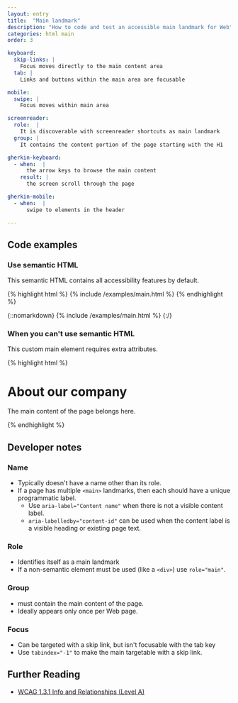 ```yaml
---
layout: entry
title:  "Main landmark"
description: "How to code and test an accessible main landmark for Web"
categories: html main
order: 3

keyboard:
  skip-links: |
    Focus moves directly to the main content area
  tab: |
    Links and buttons within the main area are focusable

mobile:
  swipe: |
    Focus moves within main area

screenreader:
  role:  |
    It is discoverable with screenreader shortcuts as main landmark
  group: |
    It contains the content portion of the page starting with the H1

gherkin-keyboard: 
  - when:  |
      the arrow keys to browse the main content
    result: |
      the screen scroll through the page

gherkin-mobile:
  - when:  |
      swipe to elements in the header

---
```


## Code examples

### Use semantic HTML

This semantic HTML contains all accessibility features by default.


{% highlight html %}
{% include /examples/main.html %}
{% endhighlight %}

{::nomarkdown}
{% include /examples/main.html %}
{:/}


### When you can't use semantic HTML

This custom main element requires extra attributes.

{% highlight html %}
<div role="main" tabindex="-1" id="example-main"> 
  <h1>About our company</h1>
  <p>The main content of the page belongs here.</p>
</div>
{% endhighlight %}

## Developer notes

### Name
- Typically doesn't have a name other than its role.
- If a page has multiple `<main>` landmarks, then each should have a unique programmatic label.
  - Use `aria-label="Content name"` when there is not a visible content label.
  - `aria-labelledby="content-id"` can be used when the content label is a visible heading or existing page text.


### Role

- Identifies itself as a main landmark
- If a non-semantic element must be used (like a `<div>`) use `role="main"`.


### Group

- must contain the main content of the page.
- Ideally appears only once per Web page.

### Focus

- Can be targeted with a skip link, but isn't focusable with the tab key
- Use `tabindex="-1"` to make the main targetable with a skip link.

## Further Reading
- [WCAG 1.3.1 Info and Relationships (Level A)](https://www.w3.org/WAI/WCAG22/Understanding/info-and-relationships.html)

